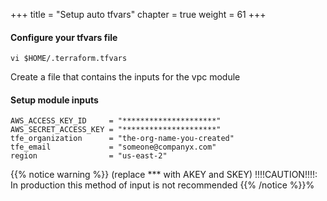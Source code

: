 +++
title = "Setup auto tfvars"
chapter = true
weight = 61
+++

#### Configure your tfvars file
`vi $HOME/.terraform.tfvars`

Create a file that contains the inputs for the vpc module

#### Setup module inputs
```
AWS_ACCESS_KEY_ID     = "*********************"
AWS_SECRET_ACCESS_KEY = "*********************"
tfe_organization      = "the-org-name-you-created"
tfe_email             = "someone@companyx.com"
region                = "us-east-2"
```


{{% notice warning %}}
(replace *** with AKEY and SKEY) !!!!CAUTION!!!!: In production this method of input is not recommended
{{% /notice %}}% 


